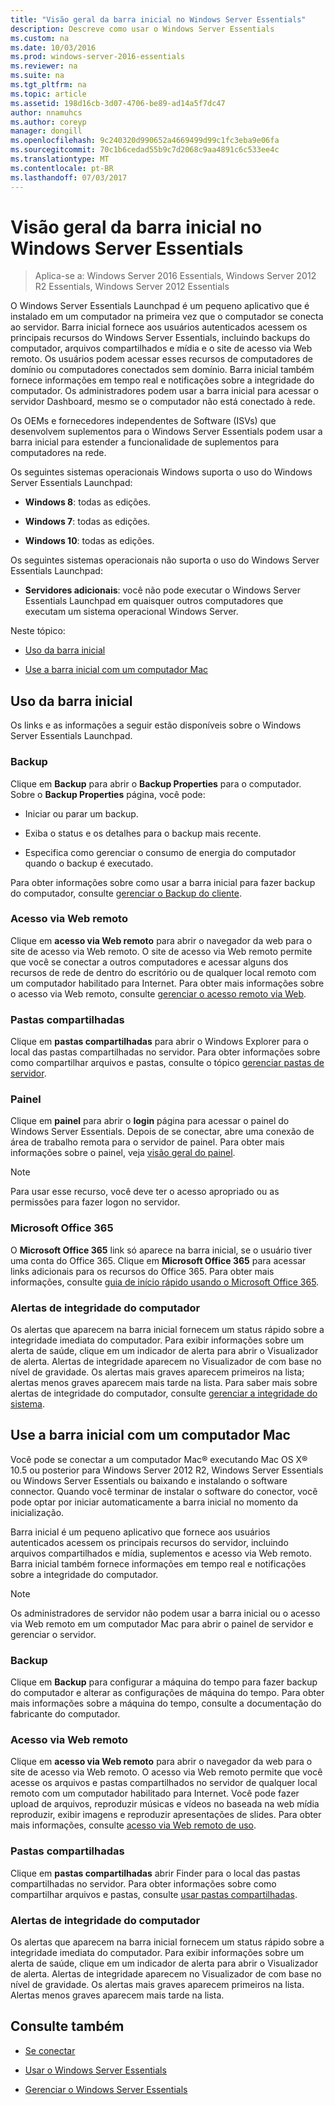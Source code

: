 ```yaml
---
title: "Visão geral da barra inicial no Windows Server Essentials"
description: Descreve como usar o Windows Server Essentials
ms.custom: na
ms.date: 10/03/2016
ms.prod: windows-server-2016-essentials
ms.reviewer: na
ms.suite: na
ms.tgt_pltfrm: na
ms.topic: article
ms.assetid: 198d16cb-3d07-4706-be89-ad14a5f7dc47
author: nnamuhcs
ms.author: coreyp
manager: dongill
ms.openlocfilehash: 9c240320d990652a4669499d99c1fc3eba9e06fa
ms.sourcegitcommit: 70c1b6cedad55b9c7d2068c9aa4891c6c533ee4c
ms.translationtype: MT
ms.contentlocale: pt-BR
ms.lasthandoff: 07/03/2017
---
```

# <a name="overview-of-the-launchpad-in-windows-server-essentials"></a>Visão geral da barra inicial no Windows Server Essentials

>Aplica-se a: Windows Server 2016 Essentials, Windows Server 2012 R2 Essentials, Windows Server 2012 Essentials

O Windows Server Essentials Launchpad é um pequeno aplicativo que é instalado em um computador na primeira vez que o computador se conecta ao servidor. Barra inicial fornece aos usuários autenticados acessem os principais recursos do Windows Server Essentials, incluindo backups do computador, arquivos compartilhados e mídia e o site de acesso via Web remoto. Os usuários podem acessar esses recursos de computadores de domínio ou computadores conectados sem domínio. Barra inicial também fornece informações em tempo real e notificações sobre a integridade do computador. Os administradores podem usar a barra inicial para acessar o servidor Dashboard, mesmo se o computador não está conectado à rede.  
  
 Os OEMs e fornecedores independentes de Software (ISVs) que desenvolvem suplementos para o Windows Server Essentials podem usar a barra inicial para estender a funcionalidade de suplementos para computadores na rede.  
  
 Os seguintes sistemas operacionais Windows suporta o uso do Windows Server Essentials Launchpad:  
  
-   **Windows 8**: todas as edições.  
  
-   **Windows 7**: todas as edições.  
-   **Windows 10**: todas as edições. 
  
 Os seguintes sistemas operacionais não suporta o uso do Windows Server Essentials Launchpad:  
  
-   **Servidores adicionais**: você não pode executar o Windows Server Essentials Launchpad em quaisquer outros computadores que executam um sistema operacional Windows Server.  
  
 Neste tópico:  
  
-   [Uso da barra inicial](Overview-of-the-Launchpad-in-Windows-Server-Essentials.md#BKMK_Launchpad)  
  
-   [Use a barra inicial com um computador Mac](Overview-of-the-Launchpad-in-Windows-Server-Essentials.md#BKMK_Mac)  
  
##  <a name="BKMK_Launchpad"></a>Uso da barra inicial  
 Os links e as informações a seguir estão disponíveis sobre o Windows Server Essentials Launchpad.  
  
### <a name="backup"></a>Backup  
 Clique em **Backup** para abrir o **Backup Properties** para o computador. Sobre o **Backup Properties** página, você pode:  
  
-   Iniciar ou parar um backup.  
  
-   Exiba o status e os detalhes para o backup mais recente.  
  
-   Especifica como gerenciar o consumo de energia do computador quando o backup é executado.  
  
 Para obter informações sobre como usar a barra inicial para fazer backup do computador, consulte [gerenciar o Backup do cliente](Manage-Client-Computer-Backup-in-Windows-Server-Essentials.md).  
  
### <a name="remote-web-access"></a>Acesso via Web remoto  
 Clique em **acesso via Web remoto** para abrir o navegador da web para o site de acesso via Web remoto. O site de acesso via Web remoto permite que você se conectar a outros computadores e acessar alguns dos recursos de rede de dentro do escritório ou de qualquer local remoto com um computador habilitado para Internet. Para obter mais informações sobre o acesso via Web remoto, consulte [gerenciar o acesso remoto via Web](Manage-Remote-Web-Access-in-Windows-Server-Essentials.md).  
  
### <a name="shared-folders"></a>Pastas compartilhadas  
 Clique em **pastas compartilhadas** para abrir o Windows Explorer para o local das pastas compartilhadas no servidor. Para obter informações sobre como compartilhar arquivos e pastas, consulte o tópico [gerenciar pastas de servidor](Manage-Server-Folders-in-Windows-Server-Essentials.md).  
  
### <a name="dashboard"></a>Painel  
 Clique em **painel** para abrir o **login** página para acessar o painel do Windows Server Essentials. Depois de se conectar, abre uma conexão de área de trabalho remota para o servidor de painel. Para obter mais informações sobre o painel, veja [visão geral do painel](Overview-of-the-Dashboard-in-Windows-Server-Essentials.md).  
  
> [!NOTE]
>  Para usar esse recurso, você deve ter o acesso apropriado ou as permissões para fazer logon no servidor.  
  
### <a name="microsoft-office-365"></a>Microsoft Office 365  
 O **Microsoft Office 365** link só aparece na barra inicial, se o usuário tiver uma conta do Office 365. Clique em **Microsoft Office 365** para acessar links adicionais para os recursos do Office 365. Para obter mais informações, consulte [guia de início rápido usando o Microsoft Office 365](../use/Quick-Start-Guide-to-Using-Microsoft-Office-365-with-Windows-Server-Essentials.md).  
  
### <a name="computer-health-alerts"></a>Alertas de integridade do computador  
 Os alertas que aparecem na barra inicial fornecem um status rápido sobre a integridade imediata do computador. Para exibir informações sobre um alerta de saúde, clique em um indicador de alerta para abrir o Visualizador de alerta. Alertas de integridade aparecem no Visualizador de com base no nível de gravidade. Os alertas mais graves aparecem primeiros na lista; alertas menos graves aparecem mais tarde na lista. Para saber mais sobre alertas de integridade do computador, consulte [gerenciar a integridade do sistema](Manage-System-Health-in-Windows-Server-Essentials.md).  
  
##  <a name="BKMK_Mac"></a>Use a barra inicial com um computador Mac  
 Você pode se conectar a um computador Mac® executando Mac OS X® 10.5 ou posterior para Windows Server 2012 R2, Windows Server Essentials ou Windows Server Essentials ou baixando e instalando o software connector. Quando você terminar de instalar o software do conector, você pode optar por iniciar automaticamente a barra inicial no momento da inicialização.  
  
 Barra inicial é um pequeno aplicativo que fornece aos usuários autenticados acessem os principais recursos do servidor, incluindo arquivos compartilhados e mídia, suplementos e acesso via Web remoto. Barra inicial também fornece informações em tempo real e notificações sobre a integridade do computador.  
  
> [!NOTE]
>  Os administradores de servidor não podem usar a barra inicial ou o acesso via Web remoto em um computador Mac para abrir o painel de servidor e gerenciar o servidor.  
  
### <a name="backup"></a>Backup  
 Clique em **Backup** para configurar a máquina do tempo para fazer backup do computador e alterar as configurações de máquina do tempo. Para obter mais informações sobre a máquina do tempo, consulte a documentação do fabricante do computador.  
  
### <a name="remote-web-access"></a>Acesso via Web remoto  
 Clique em **acesso via Web remoto** para abrir o navegador da web para o site de acesso via Web remoto. O acesso via Web remoto permite que você acesse os arquivos e pastas compartilhados no servidor de qualquer local remoto com um computador habilitado para Internet. Você pode fazer upload de arquivos, reproduzir músicas e vídeos no baseada na web mídia reproduzir, exibir imagens e reproduzir apresentações de slides. Para obter mais informações, consulte [acesso via Web remoto de uso](../use/Use-Remote-Web-Access-in-Windows-Server-Essentials.md).  
  
### <a name="shared-folders"></a>Pastas compartilhadas  
 Clique em **pastas compartilhadas** abrir Finder para o local das pastas compartilhadas no servidor. Para obter informações sobre como compartilhar arquivos e pastas, consulte [usar pastas compartilhadas](../use/Use-Shared-Folders-in-Windows-Server-Essentials.md).  
  
### <a name="computer-health-alerts"></a>Alertas de integridade do computador  
 Os alertas que aparecem na barra inicial fornecem um status rápido sobre a integridade imediata do computador. Para exibir informações sobre um alerta de saúde, clique em um indicador de alerta para abrir o Visualizador de alerta. Alertas de integridade aparecem no Visualizador de com base no nível de gravidade. Os alertas mais graves aparecem primeiros na lista. Alertas menos graves aparecem mais tarde na lista.  
  
## <a name="see-also"></a>Consulte também  
  
-   [Se conectar](../use/Get-Connected-in-Windows-Server-Essentials.md)  
  
-   [Usar o Windows Server Essentials](../use/Use-Windows-Server-Essentials.md)  
  
-   [Gerenciar o Windows Server Essentials](Manage-Windows-Server-Essentials.md)
